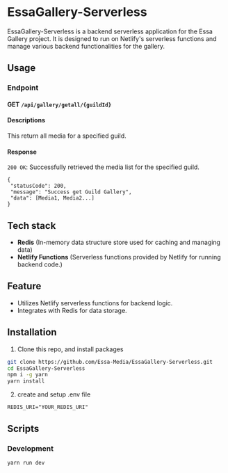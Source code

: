 # EssaGallery-Serverless
EssaGallery-Serverless is a backend serverless application for the Essa Gallery project. It is designed to run on Netlify's serverless functions and manage various backend functionalities for the gallery.

## Usage
### Endpoint
#### **GET** `/api/gallery/getall/{guildId}`
#### Descriptions
This return all media for a specified guild.
#### Response
`200 OK`: Successfully retrieved the media list for the specified guild.
```
{
 "statusCode": 200,
 "message": "Success get Guild Gallery",
 "data": [Media1, Media2...]
}
```


## Tech stack
- **Redis** (In-memory data structure store used for caching and managing data)
- **Netlify Functions** (Serverless functions provided by Netlify for running backend code.)

## Feature
- Utilizes Netlify serverless functions for backend logic.
- Integrates with Redis for data storage.

## Installation
1. Clone this repo, and install packages
```bash
git clone https://github.com/Essa-Media/EssaGallery-Serverless.git
cd EssaGallery-Serverless
npm i -g yarn
yarn install
```

2. create and setup .env file
```
REDIS_URI="YOUR_REDIS_URI"
```
## Scripts
### Development 
```
yarn run dev
```
